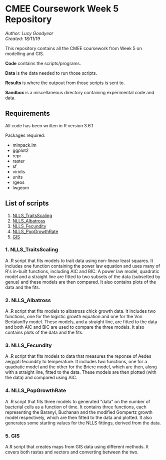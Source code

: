 # CMEE Coursework Week 5 Repository

*Author: Lucy Goodyear*  
*Created: 18/11/19*

This repository contains all the CMEE coursework from Week 5 on modelling and GIS.

**Code** contains the scripts/programs.

**Data** is the data needed to run those scripts.

**Results** is where the outpout from those scripts is sent to.

**Sandbox** is a miscellaneous directory containing experimental code and data.

## Requirements

All code has been written in R version 3.6.1

Packages required:
- minpack.lm
- ggplot2
- repr
- raster
- sf
- viridis
- units
- rgeos
- lwgeom


## List of scripts
1. [NLLS_TraitsScaling](#1.NLLS_TraitsScaling)
2. [NLLS_Albatross](#2.-NLLS_Albatross)
3. [NLLS_Fecundity](#3.-NLLS_Fecundity)
4. [NLLS_PopGrowthRate](#4.-NLLS_PopGrowthRate)
5. [GIS](#5.-GIS)


### 1. NLLS_TraitsScaling

A .R script that fits models to trait data using non-linear least squares. It includes one function containing the power law equation and uses many of R's in-built functions, including AIC and BIC. A power law model, quadratic model and a straight line are fitted to two subsets of the data (subsetted by genus) and these models are then compared. It also contains plots of the data and the fits.

### 2. NLLS_Albatross

A .R script that fits models to albatross chick growth data. It includes two functions, one for the logistic growth equation and one for the Von Bertalanffy model. These models, and a straight line, are fitted to the data and both AIC and BIC are used to compare the three models. It also contains plots of the data and the fits.

### 3. NLLS_Fecundity

A .R script that fits models to data that measures the reponse of Aedes aegypti fecundity to temperature. It includes two functions, one for a quadratic model and the other for the Briere model, which are then, along with a straight line, fitted to the data. These models are then plotted (with the data) and compared using AIC.

### 4. NLLS_PopGrowthRate

A .R script that fits three models to generated "data" on the number of bacterial cells as a function of time. It contains three functions, each representing the Baranyi, Buchanan and the modified Gompertz growth model respectively, which are then fitted to the data and plotted. It also generates some starting values for the NLLS fittings, derived from the data.

### 5. GIS

A.R script that creates maps from GIS data using different methods. It covers both rastas and vectors and converting between the two.

